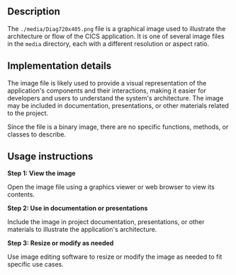 ## Description


The `./media/Diag720x405.png` file is a graphical image used to illustrate the architecture or flow of the CICS application. It is one of several image files in the `media` directory, each with a different resolution or aspect ratio.


## Implementation details


The image file is likely used to provide a visual representation of the application's components and their interactions, making it easier for developers and users to understand the system's architecture. The image may be included in documentation, presentations, or other materials related to the project.

Since the file is a binary image, there are no specific functions, methods, or classes to describe.


## Usage instructions


**Step 1: View the image**

Open the image file using a graphics viewer or web browser to view its contents.

**Step 2: Use in documentation or presentations**

Include the image in project documentation, presentations, or other materials to illustrate the application's architecture.

**Step 3: Resize or modify as needed**

Use image editing software to resize or modify the image as needed to fit specific use cases.



